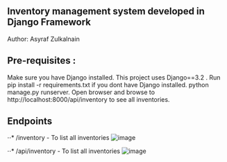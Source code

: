 ## Inventory management system developed in Django Framework
Author: Asyraf Zulkalnain

## Pre-requisites :

Make sure you have Django installed. This project uses Django==3.2 . Run pip install -r requirements.txt if you dont have Django installed.
python manage.py runserver. 
Open browser and browse to http://localhost:8000/api/inventory
to see all inventories.

## Endpoints
⋅⋅* /inventory - To list all inventories
![image](https://user-images.githubusercontent.com/53460015/197374845-e6b44dc0-972d-40f4-ab2f-77b54bcae866.png)



⋅⋅* /api/inventory - To list all inventories
![image](https://user-images.githubusercontent.com/53460015/197374857-4afad67d-42aa-427c-8ea4-2d6fa65eb530.png)





